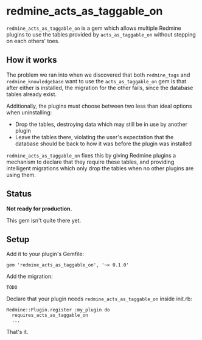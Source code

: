 # redmine_acts_as_taggable_on

`redmine_acts_as_taggable_on` is a gem which allows multiple Redmine plugins to
use the tables provided by `acts_as_taggable_on` without stepping on each
others' toes.

## How it works

The problem we ran into when we discovered that both `redmine_tags` and
`redmine_knowledgebase` want to use the `acts_as_taggable_on` gem is that after
either is installed, the migration for the other fails, since the database
tables already exist.

Additionally, the plugins must choose between two less than ideal options when
uninstalling:

* Drop the tables, destroying data which may still be in use by another plugin
* Leave the tables there, violating the user's expectation that the database
  should be back to how it was before the plugin was installed

`redmine_acts_as_taggable_on` fixes this by giving Redmine plugins a mechanism
to declare that they require these tables, and providing intelligent migrations
which only drop the tables when no other plugins are using them.

## Status

**Not ready for production.**

This gem isn't quite there yet.

## Setup

Add it to your plugin's Gemfile:

    gem 'redmine_acts_as_taggable_on', '~> 0.1.0'

Add the migration:

    TODO

Declare that your plugin needs `redmine_acts_as_taggable_on` inside init.rb:

    Redmine::Plugin.register :my_plugin do
      requires_acts_as_taggable_on
      ...

That's it.
